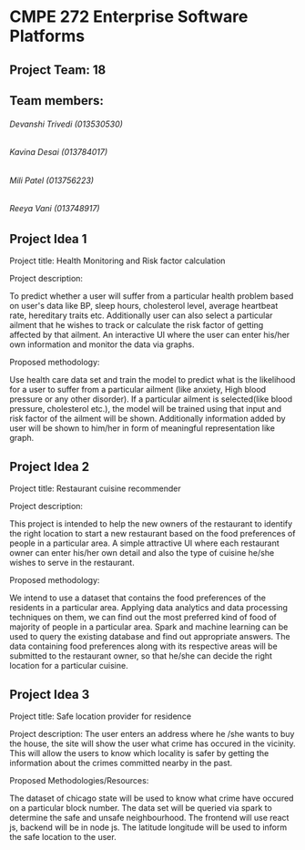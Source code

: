 # CMPE 272 Enterprise Software Platforms

## Project Team: 18 

## Team members:

###### Devanshi Trivedi (013530530)

###### Kavina Desai (013784017)

###### Mili Patel (013756223)

###### Reeya Vani (013748917)




## **Project Idea 1**

Project title: Health Monitoring and Risk factor calculation

Project description:

To predict whether a user will suffer from a particular health problem based on user's data like BP, sleep hours, cholesterol level, average heartbeat rate, hereditary traits etc.
Additionally user can also select a particular ailment that he wishes to track or calculate the risk factor of getting affected by that ailment.
An interactive UI where the user can enter his/her own information and monitor the data via graphs.

Proposed methodology:

Use health care data set and train the model to predict what is the likelihood for a user to suffer from a particular ailment (like anxiety, High blood pressure or any other disorder). 
If a particular ailment is selected(like blood pressure, cholesterol etc.), the model will be trained using that input and risk factor of the ailment will be shown. Additionally information added by user will be shown to him/her in form of meaningful representation like graph. 




## **Project Idea 2**

Project title: Restaurant cuisine recommender

Project description:

This project is intended to help the new owners of the restaurant to identify the right location to start a new restaurant based on the food preferences of people in a particular area.
A simple attractive UI where each restaurant owner can enter his/her own detail and also the type of cuisine he/she wishes to serve in the restaurant.

Proposed methodology:

We intend to use a dataset that contains the food preferences of the residents in a particular area. Applying data analytics and data processing techniques on them, we can find out the most preferred kind of food of majority of people in a particular area. Spark and machine learning can be used to query the existing database and find out appropriate answers. 
The data containing food preferences along with its respective areas will be submitted to the restaurant owner, so that he/she can decide the right location for a particular cuisine.





## **Project Idea 3**

Project title: Safe location provider for residence

Project description:
The user enters an address where he /she wants to buy the house, the site will show the user what crime has occured in the vicinity. This will allow the users to know which locality is safer by getting the information about the crimes committed nearby in the past. 

Proposed Methodologies/Resources: 

The dataset of chicago state will be used to know what crime have occured on a particular block number. The data set will be queried via spark to determine the safe and unsafe neighbourhood. The frontend will use react js, backend will be in node js. 
The latitude longitude will be used to inform the safe location to the user.



















